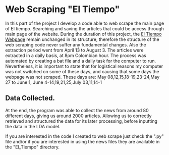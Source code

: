 # Web Scraping "El Tiempo"

In this part of the project I develop a code able to web scrape the main page of El tiempo. Searching and saving the articles that could be access through main page of the website. During the duration of this project, the [El Tiempo Webpage](https://www.eltiempo.com/) remain unchanged in its structure, therefore the structure of the web scraping code never suffer any fundamental changes. Also the extraction period went from April 13 to August 3. The articles were extracted in a daily basis, at 8pm Colombian hour. The process was automated by creating a bat file and a daily task for the computer to run. Nevertheless, it is important to state that for logistical reasons my computer was not switched on some of these days, and causing that some days the webpage was not scraped. These days are: May 08,12,15,18-19,23-24,May 27 to June 1, June 4-14,19,21,25,July 03,11,14-1

## Data Collected.

At the end, the program was able to collect the news from around 80 different days, giving us around 2000 articles. Allowing us to correctly retrieved and structured the data for its later processing, before inputting the data in the LDA model. 

If you are interested in the code I created to web scrape just check the ".py" file and/or if you are interested in using the news files they are available in the "El_Tiempo" directory. 

